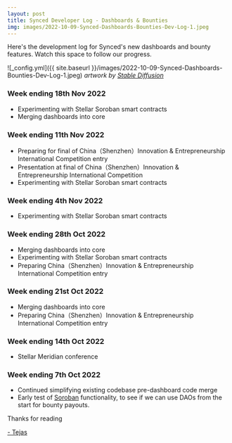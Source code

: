 ```yaml
---
layout: post
title: Synced Developer Log - Dashboards & Bounties
img: images/2022-10-09-Synced-Dashboards-Bounties-Dev-Log-1.jpeg
---
```


Here's the development log for Synced's new dashboards and bounty features. Watch this space to follow our progress.

![_config.yml]({{ site.baseurl }}/images/2022-10-09-Synced-Dashboards-Bounties-Dev-Log-1.jpeg)
*artwork by [Stable Diffusion](https://huggingface.co/spaces/stabilityai/stable-diffusion)*


### Week ending 18th Nov 2022
- Experimenting with Stellar Soroban smart contracts
- Merging dashboards into core

### Week ending 11th Nov 2022
- Preparing for final of China（Shenzhen）Innovation & Entrepreneurship International Competition entry
- Presentation at final of China（Shenzhen）Innovation & Entrepreneurship International Competition
- Experimenting with Stellar Soroban smart contracts

### Week ending 4th Nov 2022
- Experimenting with Stellar Soroban smart contracts

### Week ending 28th Oct 2022
- Merging dashboards into core
- Experimenting with Stellar Soroban smart contracts
- Preparing China（Shenzhen）Innovation & Entrepreneurship International Competition entry

### Week ending 21st Oct 2022
- Merging dashboards into core
- Preparing China（Shenzhen）Innovation & Entrepreneurship International Competition entry

### Week ending 14th Oct 2022
- Stellar Meridian conference

### Week ending 7th Oct 2022
- Continued simplifying existing codebase pre-dashboard code merge
- Early test of [Soroban](https://soroban.stellar.org/docs) functionality, to see if we can use DAOs from the start for bounty payouts.



Thanks for reading

[- Tejas](https://twitter.com/syncedto)

